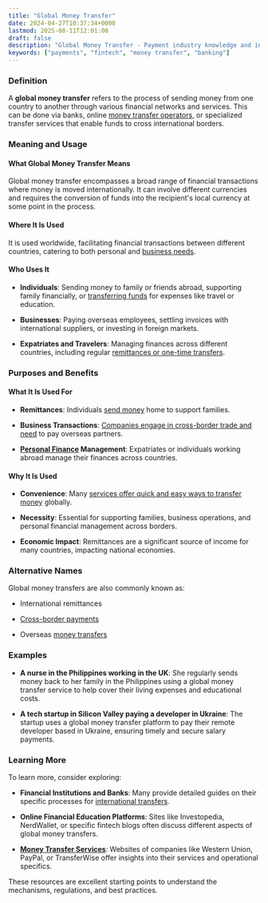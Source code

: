 ```yaml
---
title: "Global Money Transfer"
date: 2024-04-27T10:37:34+0000
lastmod: 2025-08-11T12:01:00
draft: false
description: "Global Money Transfer - Payment industry knowledge and insights"
keywords: ["payments", "fintech", "money transfer", "banking"]
---
```


### Definition

A **global money transfer** refers to the process of sending money from one country to another through various financial networks and services. This can be done via banks, online [money transfer operators](https://faisalkhanllc.xyz/resources/payments-wiki/m/money-transfer-operator-mto/), or specialized transfer services that enable funds to cross international borders.

### Meaning and Usage

#### What Global Money Transfer Means

Global money transfer encompasses a broad range of financial transactions where money is moved internationally. It can involve different currencies and requires the conversion of funds into the recipient's local currency at some point in the process.

#### Where It Is Used

It is used worldwide, facilitating financial transactions between different countries, catering to both personal and [business needs](https://faisalkhan.com/solutions/risk-and-compliance/do-authorized-agents-of-a-money-services-businesses-need-a-compliance-officer/).

#### Who Uses It

- **Individuals**: Sending money to family or friends abroad, supporting family financially, or [transferring funds](https://faisalkhan.com/learn/payments-wiki/cbft-cross-border-funds-transfer/) for expenses like travel or education.

- **Businesses**: Paying overseas employees, settling invoices with international suppliers, or investing in foreign markets.

- **Expatriates and Travelers**: Managing finances across different countries, including regular [remittances or one-time transfers](https://faisalkhan.com/learn/videos/value-addition-in-money-transfers-remittances/).

### Purposes and Benefits

#### What It Is Used For

- **Remittances**: Individuals [send money](https://faisalkhan.com/learn/faq/faq-money-transfer-remittances/can-i-send-money-to-a-third-country-like-china-or-europe/) home to support families.

- **Business Transactions**: [Companies engage in cross-border trade and need](https://faisalkhan.com/learn/videos/where-does-your-company-need-to-be-registered-for-raas/) to pay overseas partners.

- **[Personal Finance](https://faisalkhan.com/2019/02/27/personal-finance-5-steps-for-less-stress/) Management**: Expatriates or individuals working abroad manage their finances across countries.

#### Why It Is Used

- **Convenience**: Many [services offer quick and easy ways to transfer money](https://faisalkhan.com/learn/videos/so-you-want-to-start-a-money-transfer-service-remittance-as-a-service/) globally.

- **Necessity**: Essential for supporting families, business operations, and personal financial management across borders.

- **Economic Impact**: Remittances are a significant source of income for many countries, impacting national economies.

### Alternative Names

Global money transfers are also commonly known as:

- International remittances

- [Cross-border payments](https://faisalkhan.com/solutions/consulting-services/cross-border-payments-strategy-consulting/)

- Overseas [money transfers](https://faisalkhan.com/pricing/money-transfer-operator-license-coverage-consulting-fees/)

### Examples

- **A nurse in the Philippines working in the UK**: She regularly sends money back to her family in the Philippines using a global money transfer service to help cover their living expenses and educational costs.

- **A tech startup in Silicon Valley paying a developer in Ukraine**: The startup uses a global money transfer platform to pay their remote developer based in Ukraine, ensuring timely and secure salary payments.

### Learning More

To learn more, consider exploring:

- **Financial Institutions and Banks**: Many provide detailed guides on their specific processes for [international transfers](https://faisalkhan.com/2024/02/04/cbn-tightens-grip-on-forex-and-international-transfers-a-strategic-move-to-stabilize-the-naira/).

- **Online Financial Education Platforms**: Sites like Investopedia, NerdWallet, or specific fintech blogs often discuss different aspects of global money transfers.

- **[Money Transfer Services](https://faisalkhan.com/learn/videos/do-i-need-a-license-to-start-a-money-transfer-service/)**: Websites of companies like Western Union, PayPal, or TransferWise offer insights into their services and operational specifics.

These resources are excellent starting points to understand the mechanisms, regulations, and best practices.